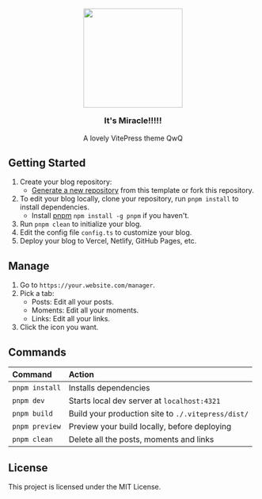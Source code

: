 <h3 align="center">

<img src="https://youke1.picui.cn/s1/2025/09/21/68cf67b6de065.png" width="200"/>

It's Miracle!!!!!

</h3>

<p align="center">
<span>A lovely VitePress theme QwQ</span>
</p>

## Getting Started

1. Create your blog repository:
   - [Generate a new repository](https://github.com/silvaire-qwq/miracle/generate) from this template or fork this repository.
2. To edit your blog locally, clone your repository, run `pnpm install` to install dependencies.
   - Install [pnpm](https://pnpm.io) `npm install -g pnpm` if you haven't.
3. Run `pnpm clean` to initialize your blog.
4. Edit the config file `config.ts` to customize your blog.
5. Deploy your blog to Vercel, Netlify, GitHub Pages, etc.

## Manage

1. Go to `https://your.website.com/manager`.
2. Pick a tab:
   - Posts: Edit all your posts.
   - Moments: Edit all your moments.
   - Links: Edit all your links.
3. Click the icon you want.

## Commands

| Command        | Action                                             |
| :------------- | :------------------------------------------------- |
| `pnpm install` | Installs dependencies                              |
| `pnpm dev`     | Starts local dev server at `localhost:4321`        |
| `pnpm build`   | Build your production site to `./.vitepress/dist/` |
| `pnpm preview` | Preview your build locally, before deploying       |
| `pnpm clean`   | Delete all the posts, moments and links            |

## License

This project is licensed under the MIT License.
